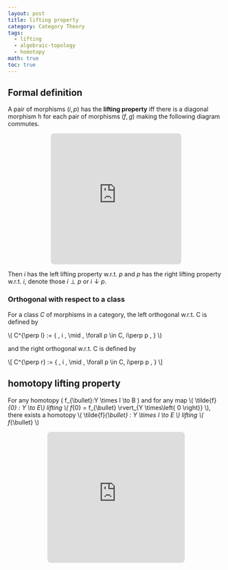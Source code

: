 ```yaml
---
layout: post
title: lifting property
category: Category Theory
tags:
  - lifting
  - algebraic-topology
  - homotopy
math: true
toc: true
---
```

## Formal definition
A pair of morphisms ${ (i,p) }$ has the **lifting property** iff there is a diagonal morphism h for each pair of morphisms ${ (f,g) }$ making the following diagram commutes.

<p align="middle"><iframe class="quiver-embed" src="https://q.uiver.app/#q=WzAsNCxbMCwwLCJBIl0sWzEsMSwiWSJdLFsxLDAsIlgiXSxbMCwxLCJCIl0sWzIsMSwicCJdLFswLDMsImkiLDJdLFswLDIsImYiXSxbMywxLCJnIiwyXSxbMywyLCJoIiwxLHsic3R5bGUiOnsiYm9keSI6eyJuYW1lIjoiZGFzaGVkIn19fV1d&embed" width="304" height="304" style="border-radius: 8px; border: none;"></iframe></p>

Then ${ i }$ has the left lifting property w.r.t. ${ p }$ and ${ p }$ has the right lifting property w.r.t. ${ i }$, denote those ${ i \perp p }$ or ${ i \downarrow p }$.

### Orthogonal with respect to a class

For a class ${ C }$ of morphisms in a category, the left orthogonal w.r.t. C is defined by

\\( C^{\perp l} := \{ \, i \, \mid \, \forall p \in C, i\perp p \, \} \\)

and the right orthogonal w.r.t. C is defined by

\\[ C^{\perp r} := \{ \, i \, \mid \, \forall p \in C, i\perp p \, \} \\]

## homotopy lifting property

For any homotopy \( f_{\bullet}:Y \times I \to B \) and for any map \\( \tilde{f}_{0} : Y \to E\\) lifting \\( f_{0} = f_{\bullet} \rvert_{Y \times\left\{ 0 \right\}} \\), there exists a homotopy \\( \tilde{f}_{\bullet} : Y \times I \to E \\) lifting \\( f_{\bullet} \\)

<p align="middle"><iframe class="quiver-embed" src="https://q.uiver.app/#q=WzAsNCxbMCwwLCJZIl0sWzAsMSwiWSBcXHRpbWVzIEkiXSxbMSwxLCJCIl0sWzEsMCwiRSJdLFswLDEsIlxcaW90YV8wIiwyLHsic3R5bGUiOnsidGFpbCI6eyJuYW1lIjoiaG9vayIsInNpZGUiOiJ0b3AifX19XSxbMSwyLCJmX3tcXGJ1bGxldH0iLDJdLFszLDIsIlxccGkiLDAseyJzdHlsZSI6eyJoZWFkIjp7Im5hbWUiOiJlcGkifX19XSxbMCwzLCJcXH5mX3swfSJdLFsxLDMsIlxcfmZfe1xcYnVsbGV0fSIsMSx7InN0eWxlIjp7ImJvZHkiOnsibmFtZSI6ImRhc2hlZCJ9fX1dXQ==&embed" width="320" height="304" style="border-radius: 8px; border: none;"></iframe></p>

